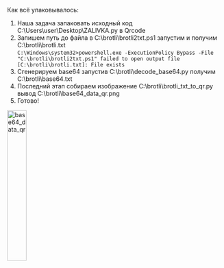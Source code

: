 Как всё упаковывалось:
1. Наша задача запаковать исходный код ‪C:\Users\user\Desktop\ZALIVKA.py в Qrcode
2. Запишем путь до файла в ‪C:\brotli\brotli2txt.ps1 запустим и получим C:\brotli\brotli.txt  
`C:\Windows\system32>powershell.exe -ExecutionPolicy Bypass -File "C:\brotli\brotli2txt.ps1"
failed to open output file [C:\brotli\brotli.txt]: File exists`
3. Сгенерируем base64 запустив ‪C:\brotli\decode_base64.py получим ‪C:\brotli\base64.txt
4. Последний этап ‪собираем изображение C:\brotli\brotli_txt_to_qr.py вывод C:\brotli\base64_data_qr.png
5. Готово!

<img src="https://github.com/user-attachments/assets/025e8732-2cb8-4227-bf57-70542920d83d" alt="base64_data_qr" width="30%"/>
